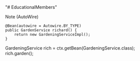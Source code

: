 "# EducationalMembers" 

Note (AutoWire)

	@Bean(autowire = Autowire.BY_TYPE)
	public GardenService richard() {
		return new GardeningServiceImpl();
	}


GardeningService rich = ctx.getBean(GardeningService.class);
rich.garden();
